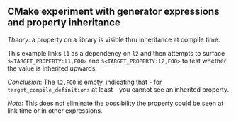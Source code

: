 CMake experiment with generator expressions and property inheritance
--------------------------------------------------------------------

*Theory*: a property on a library is visible thru inheritance at
compile time.

This example links `l1` as a dependency on `l2` and then attempts to
surface `$<TARGET_PROPERTY:l1,FOO>` and `$<TARGET_PROPERTY:l2,FOO>` to
test whether the value is inherited upwards.

*Conclusion*: The `l2,FOO` is empty, indicating that - for `target_compile_definitions`
at least - you cannot see an inherited property.

*Note*: This does not eliminate the possibility the property could be seen
at link time or in other expressions.
